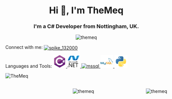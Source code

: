 <h1 align="center">Hi 👋, I'm TheMeq</h1>
<h3 align="center">I'm a C# Developer from Nottingham, UK.</h3>
<p align="center"><img src="https://komarev.com/ghpvc/?username=themeq&label=Profile%20views&color=0e75b6&style=flat" alt="themeq" /></p>

Connect with me: <a href="https://twitter.com/spike_132000" target="blank"><img align="center" src="https://raw.githubusercontent.com/rahuldkjain/github-profile-readme-generator/master/src/images/icons/Social/twitter.svg" alt="spike_132000" height="30" width="40" /></a>

Languages and Tools: <a href="https://www.w3schools.com/cs/" target="_blank" rel="noreferrer"> <img src="https://raw.githubusercontent.com/devicons/devicon/master/icons/csharp/csharp-original.svg" alt="csharp" width="40" height="40"/> </a> <a href="https://dotnet.microsoft.com/" target="_blank" rel="noreferrer"> <img src="https://raw.githubusercontent.com/devicons/devicon/master/icons/dot-net/dot-net-original-wordmark.svg" alt="dotnet" width="40" height="40"/> </a> <a href="https://www.microsoft.com/en-us/sql-server" target="_blank" rel="noreferrer"> <img src="https://www.svgrepo.com/show/303229/microsoft-sql-server-logo.svg" alt="mssql" width="40" height="40"/> </a> <a href="https://www.mysql.com/" target="_blank" rel="noreferrer"> <img src="https://raw.githubusercontent.com/devicons/devicon/master/icons/mysql/mysql-original-wordmark.svg" alt="mysql" width="40" height="40"/> </a> <a href="https://www.python.org" target="_blank" rel="noreferrer"> <img src="https://raw.githubusercontent.com/devicons/devicon/master/icons/python/python-original.svg" alt="python" width="40" height="40"/> </a>


<p><a href="https://ko-fi.com/TheMeq"> <img align="left" src="https://cdn.ko-fi.com/cdn/kofi3.png?v=3" height="50" width="210" alt="TheMeq" /></a></p><br><br>

<p><img align="left" src="https://github-readme-stats.vercel.app/api?username=themeq&show_icons=true&locale=en" alt="themeq" /> <img align="right" src="https://github-readme-streak-stats.herokuapp.com/?user=themeq&" alt="themeq" /></p>
